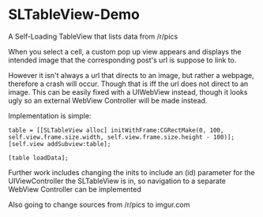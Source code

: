 SLTableView-Demo
================

A Self-Loading TableView that lists data from /r/pics

When you select a cell, a custom pop up view appears and displays the intended image that the corresponding post's url is suppose to link to.

However it isn't always a url that directs to an image, but rather a webpage, therefore a crash will occur.
Though that is iff the url does not direct to an image. 
This can be easily fixed with a UIWebView instead, though it looks ugly so an external WebView Controller will be made instead.

Implementation is simple:

	table = [[SLTableView alloc] initWithFrame:CGRectMake(0, 100, self.view.frame.size.width, self.view.frame.size.height - 100)];
	[self.view addSubview:table];
    
   	[table loadData];
    
    
    
Further work includes changing the inits to include an (id) parameter for the UIViewController the SLTableView is in, so navigation to a separate WebView Controller can be implemented

Also going to change sources from /r/pics to imgur.com
